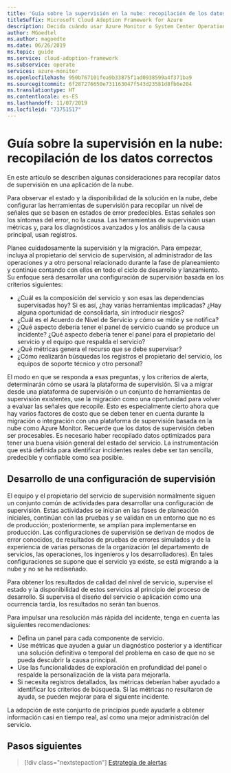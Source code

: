 ```yaml
---
title: 'Guía sobre la supervisión en la nube: recopilación de los datos correctos'
titleSuffix: Microsoft Cloud Adoption Framework for Azure
description: Decida cuándo usar Azure Monitor o System Center Operations Manager en Microsoft Azure.
author: MGoedtel
ms.author: magoedte
ms.date: 06/26/2019
ms.topic: guide
ms.service: cloud-adoption-framework
ms.subservice: operate
services: azure-monitor
ms.openlocfilehash: 950b767101fea9b33875f1ad0938599a4f371ba9
ms.sourcegitcommit: 6f287276650e731163047f543d23581d8fb6e204
ms.translationtype: HT
ms.contentlocale: es-ES
ms.lasthandoff: 11/07/2019
ms.locfileid: "73751517"
---
```

# <a name="cloud-monitoring-guide-collect-the-right-data"></a>Guía sobre la supervisión en la nube: recopilación de los datos correctos

En este artículo se describen algunas consideraciones para recopilar datos de supervisión en una aplicación de la nube.

Para observar el estado y la disponibilidad de la solución en la nube, debe configurar las herramientas de supervisión para recopilar un nivel de señales que se basen en estados de error predecibles. Estas señales son los síntomas del error, no la causa. Las herramientas de supervisión usan métricas y, para los diagnósticos avanzados y los análisis de la causa principal, usan registros.

Planee cuidadosamente la supervisión y la migración. Para empezar, incluya al propietario del servicio de supervisión, al administrador de las operaciones y a otro personal relacionado durante la fase de planeamiento y continúe contando con ellos en todo el ciclo de desarrollo y lanzamiento. Su enfoque será desarrollar una configuración de supervisión basada en los criterios siguientes:

- ¿Cuál es la composición del servicio y son esas las dependencias supervisadas hoy? Si es así, ¿hay varias herramientas implicadas? ¿Hay alguna oportunidad de consolidarla, sin introducir riesgos?
- ¿Cuál es el Acuerdo de Nivel de Servicio y cómo se mide y se notifica?
- ¿Qué aspecto debería tener el panel de servicio cuando se produce un incidente? ¿Qué aspecto debería tener el panel para el propietario del servicio y el equipo que respalda el servicio?
- ¿Qué métricas genera el recurso que se debe supervisar?  
- ¿Cómo realizarán búsquedas los registros el propietario del servicio, los equipos de soporte técnico y otro personal?

El modo en que se responda a esas preguntas, y los criterios de alerta, determinarán cómo se usará la plataforma de supervisión. Si va a migrar desde una plataforma de supervisión o un conjunto de herramientas de supervisión existentes, use la migración como una oportunidad para volver a evaluar las señales que recopile. Esto es especialmente cierto ahora que hay varios factores de costo que se deben tener en cuenta durante la migración o integración con una plataforma de supervisión basada en la nube como Azure Monitor. Recuerde que los datos de supervisión deben ser procesables. Es necesario haber recopilado datos optimizados para tener una buena visión general del estado del servicio. La instrumentación que está definida para identificar incidentes reales debe ser tan sencilla, predecible y confiable como sea posible.

## <a name="develop-a-monitoring-configuration"></a>Desarrollo de una configuración de supervisión

El equipo y el propietario del servicio de supervisión normalmente siguen un conjunto común de actividades para desarrollar una configuración de supervisión. Estas actividades se inician en las fases de planeación iniciales, continúan con las pruebas y se validan en un entorno que no es de producción; posteriormente, se amplían para implementarse en producción. Las configuraciones de supervisión se derivan de modos de error conocidos, de resultados de pruebas de errores simulados y de la experiencia de varias personas de la organización (el departamento de servicios, las operaciones, los ingenieros y los desarrolladores). En tales configuraciones se supone que el servicio ya existe, se está migrando a la nube y no se ha rediseñado.

Para obtener los resultados de calidad del nivel de servicio, supervise el estado y la disponibilidad de estos servicios al principio del proceso de desarrollo. Si supervisa el diseño del servicio o aplicación como una ocurrencia tardía, los resultados no serán tan buenos.

Para impulsar una resolución más rápida del incidente, tenga en cuenta las siguientes recomendaciones:

- Defina un panel para cada componente de servicio.
- Use métricas que ayuden a guiar un diagnóstico posterior y a identificar una solución definitiva o temporal del problema en caso de que no se pueda descubrir la causa principal.
- Use las funcionalidades de exploración en profundidad del panel o respalde la personalización de la vista para mejorarla.
- Si necesita registros detallados, las métricas deberían haber ayudado a identificar los criterios de búsqueda. Si las métricas no resultaron de ayuda, se pueden mejorar para el siguiente incidente.

La adopción de este conjunto de principios puede ayudarle a obtener información casi en tiempo real, así como una mejor administración del servicio.

## <a name="next-steps"></a>Pasos siguientes

> [!div class="nextstepaction"]
> [Estrategia de alertas](./alerting.md)

